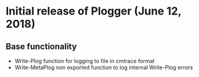 # Initial release of Plogger (June 12, 2018)

## Base functionality
- Write-Plog function for logging to file in cmtrace format
- Write-MetaPlog non exported function to log internal Write-Plog errors